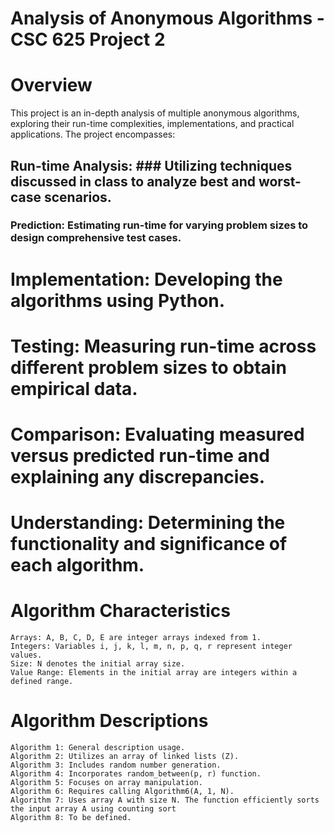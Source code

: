 # Analysis of Anonymous Algorithms - CSC 625 Project 2
# Overview
This project is an in-depth analysis of multiple anonymous algorithms, exploring their run-time complexities, implementations, and practical applications. The project encompasses:

   ## Run-time Analysis: ### Utilizing techniques discussed in class to analyze best and worst-case scenarios.
   ### Prediction: Estimating run-time for varying problem sizes to design comprehensive test cases.
   # Implementation: Developing the algorithms using Python.
   # Testing: Measuring run-time across different problem sizes to obtain empirical data.
   # Comparison: Evaluating measured versus predicted run-time and explaining any discrepancies.
   # Understanding: Determining the functionality and significance of each algorithm.

# Algorithm Characteristics

    Arrays: A, B, C, D, E are integer arrays indexed from 1.
    Integers: Variables i, j, k, l, m, n, p, q, r represent integer values.
    Size: N denotes the initial array size.
    Value Range: Elements in the initial array are integers within a defined range.

# Algorithm Descriptions

    Algorithm 1: General description usage.
    Algorithm 2: Utilizes an array of linked lists (Z).
    Algorithm 3: Includes random number generation.
    Algorithm 4: Incorporates random_between(p, r) function.
    Algorithm 5: Focuses on array manipulation.
    Algorithm 6: Requires calling Algorithm6(A, 1, N).
    Algorithm 7: Uses array A with size N. The function efficiently sorts the input array A using counting sort
    Algorithm 8: To be defined.
